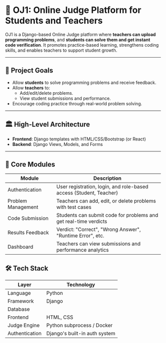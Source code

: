 # 🧠 OJ1: Online Judge Platform for Students and Teachers

OJ1 is a Django-based Online Judge platform where **teachers can upload programming problems**, and **students can solve them and get instant code verification**. It promotes practice-based learning, strengthens coding skills, and enables teachers to support student growth.

---

## 📌 Project Goals

- Allow **students** to solve programming problems and receive feedback.
- Allow **teachers** to:
  - Add/edit/delete problems.
  - View student submissions and performance.
- Encourage coding practice through real-world problem solving.

---

## 🏛️ High-Level Architecture


- **Frontend**: Django templates with HTML/CSS/Bootstrap (or React)
- **Backend**: Django Views, Models, and Forms


---

## 🧩 Core Modules

| Module             | Description                                                                 |
|--------------------|-----------------------------------------------------------------------------|
| Authentication     | User registration, login, and role-based access (Student, Teacher)          |
| Problem Management | Teachers can add, edit, or delete problems with test cases                  |
| Code Submission    | Students can submit code for problems and get real-time verdicts            |
| Results Feedback   | Verdict: "Correct", "Wrong Answer", "Runtime Error", etc.                   |
| Dashboard          | Teachers can view submissions and performance analytics                    |



## 🛠️ Tech Stack

| Layer      | Technology                      |
|------------|----------------------------------|
| Language   | Python                          |
| Framework  | Django                          |
| Database   |                                 |
| Frontend   | HTML, CSS                       |
| Judge Engine | Python subprocess / Docker    |
| Authentication | Django's built-in auth system |

